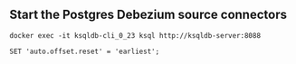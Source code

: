 ## Start the Postgres Debezium source connectors

```
docker exec -it ksqldb-cli_0_23 ksql http://ksqldb-server:8088
```

```
SET 'auto.offset.reset' = 'earliest';
```
